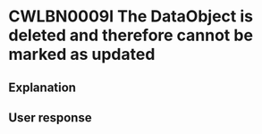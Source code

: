 # CWLBN0009I The DataObject is deleted and therefore cannot be marked as updated

## Explanation

## User response